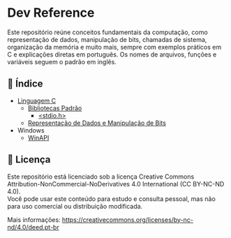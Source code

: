 # Dev Reference

Este repositório reúne conceitos fundamentais da computação, como representação de dados, manipulação de bits, chamadas de sistema, organização da memória e muito mais, sempre com exemplos práticos em C e explicações diretas em português. Os nomes de arquivos, funções e variáveis seguem o padrão em inglês.

## 📂 Índice

- [Linguagem C](/docs/c/README.md)
  - [Bibliotecas Padrão](/docs/c/standard-libraries/README.md)
    - [<stdio.h>](/docs/c/standard-libraries/stdio_h.md)
  - [Representação de Dados e Manipulação de Bits](/docs/c/data-representation.md)
- Windows
  - [WinAPI](/docs/windows/winapi/README.md)

## 📜 Licença

Este repositório está licenciado sob a licença Creative Commons Attribution-NonCommercial-NoDerivatives 4.0 International (CC BY-NC-ND 4.0).  
Você pode usar este conteúdo para estudo e consulta pessoal, mas não para uso comercial ou distribuição modificada.

Mais informações: https://creativecommons.org/licenses/by-nc-nd/4.0/deed.pt-br